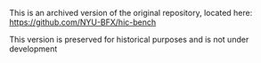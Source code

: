 This is an archived version of the original repository, located here: https://github.com/NYU-BFX/hic-bench

This version is preserved for historical purposes and is not under development
